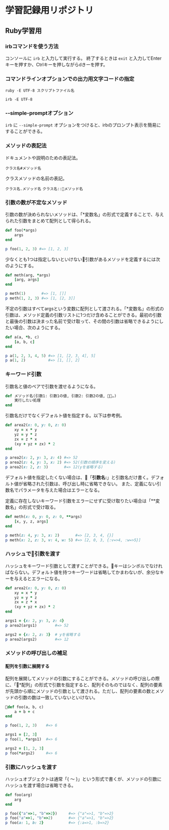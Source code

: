 # 学習記録用リポジトリ

## Ruby学習用

### irbコマンドを使う方法

コンソールに `irb` と入力して実行する。
終了するときは `exit` と入力してEnterキーを押すか、Ctrlキーを押しながらdきーを押す。

### コマンドラインオプションでの出力用文字コードの指定

`ruby -E UTF-8 スクリプトファイル名`

`irb -E UTF-8`

### --simple-promptオプション

`irb` に `--simple-prompt` オプションをつけると、irbのプロンプト表示を簡易にすることができる。

### メソッドの表記法

ドキュメントや説明のための表記法。

`クラス名#メソッド名`

クラスメソッドの名前の表記。

`クラス名.メソッド名`
`クラス名::メソッド名`

### 引数の数が不定なメソッド

引数の数が決められないメソッドは、「*変数名」の形式で定義することで、与えられた引数をまとめて配列として得られる。

```ruby
def foo(*args)
    args
end

p foo(1, 2, 3) #=> [1, 2, 3]
```

少なくとも1つは指定しないといけない引数があるメソッドを定義するには次のようにする。

```ruby
def meth(arg, *args)
    [arg, args]
end

p meth(1)       #=> [1, []]
p meth(1, 2, 3) #=> [1, [2, 3]]
```

不定の引数はすべてargsという変数に配列として渡される。「*変数名」の形式の引数は、メソッド定義の引数リストに1つだけ含めることができる。最初の引数と最後の引数は決まった名前で受け取って、その間の引数は省略できるようにしたい場合、次のようにする。

```ruby
def a(a, *b, c)
    [a, b, c]
end

p a(1, 2, 3, 4, 5) #=> [1, [2, 3, 4], 5]
p a(1, 2)          #=> [1, [], 2]
```

### キーワード引数

引数名と値のペアで引数を渡せるようになる。

```ruby
def メソッド名(引数1: 引数1の値, 引数2: 引数2の値, …)
    実行したい処理
end
```

引数名だけでなくデフォルト値を指定する。以下は参考例。

```ruby
def area2(x: 0, y: 0, z: 0)
    xy = x * y
    yz = y * z
    zx = z * x
    (xy + yz + zx) * 2
end

p area2(x: 2, y: 3, z: 4) #=> 52
p area2(z: 4, y: 3, x: 2) #=> 52(引数の順序を変える)
p area2(x: 2, z: 3)       #=> 12(yを省略する)
```

デフォルト値を指定したくない場合は、「**引数名:**」と引数名だけ書く。デフォルト値が省略された引数は、呼び出し時に省略できない。
また、定義にない引数名でパラメータを与えた場合はエラーとなる。

定義に存在しないキーワード引数をエラーにせずに受け取りたい場合は「**変数名」の形式で受け取る。

```ruby
def meth(x: 0, y: 0, z: 0, **args)
    [x, y, z, args]
end

p meth(z: 4, y: 3, x: 2)       #=> [2, 3, 4, {}]
p meth(x: 2, z: 3, v: 4, w: 5) #=> [2, 0, 3, {:v=>4, :w=>5}]
```

### ハッシュで引数を渡す

ハッシュをキーワード引数として渡すことができる。キーはシンボルでなければならない。デフォルト値を持つキーワードは省略してかまわないが、余分なキーを与えるとエラーになる。

```ruby
def area2(x: 0, y: 0, z: 0)
    xy = x * y
    yz = y * z
    zx = z * x
    (xy + yz + zx) * 2
end

args1 = {x: 2, y: 3, z: 4}
p area2(args1)        #=> 52

args2 = {x: 2, z: 3}  # yを省略する
p area2(args2)        #=> 12
```

### メソッドの呼び出しの補足

#### 配列を引数に展開する

配列を展開してメソッドの引数にすることができる。メソッドの呼び出しの際に、「*配列」の形式で引数を指定すると、配列そのものではなく、配列の要素が先頭から順にメソッドの引数として渡される。ただし、配列の要素の数とメソッドの引数の数は一致していないといけない。

```ruby
def foo(a, b, c)
    a + b + c
end

p foo(1, 2, 3)    #=> 6

args1 = [2, 3]
p foo(1, *args1)  #=> 6

args2 = [1, 2, 3]
p foo(*args2)     #=> 6
```

### 引数にハッシュを渡す

ハッシュオブジェクトは通常「{ 〜 }」という形式で書くが、メソッドの引数にハッシュを渡す場合は省略できる。

```ruby
def foo(arg)
    arg
end

p foo({"a"=>1, "b"=>2})     #=> {"a"=>1, "b"=>2}
p foo("a"=>1, "b"=>2)       #=> {"a"=>1, "b"=>2}
p foo(a: 1, b: 2}           #=> {:a=>1, :b=>2}
```
